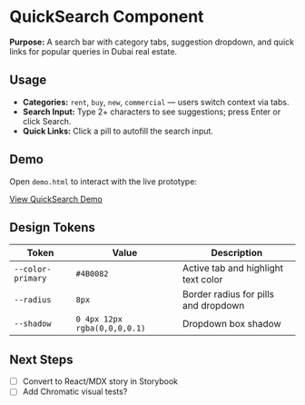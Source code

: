 # QuickSearch Component

**Purpose:** A search bar with category tabs, suggestion dropdown, and quick links for popular queries in Dubai real estate.

## Usage
- **Categories:** `rent`, `buy`, `new`, `commercial` — users switch context via tabs.
- **Search Input:** Type 2+ characters to see suggestions; press Enter or click Search.
- **Quick Links:** Click a pill to autofill the search input.

## Demo
Open `demo.html` to interact with the live prototype:

[View QuickSearch Demo](https://hal-pf.github.io/Astra-demo/QuickSearch%20v2/)


## Design Tokens
| Token           | Value     | Description                          |
| --------------- | --------- | ------------------------------------ |
| `--color-primary` | `#4B0082` | Active tab and highlight text color |
| `--radius`      | `8px`     | Border radius for pills and dropdown |
| `--shadow`      | `0 4px 12px rgba(0,0,0,0.1)` | Dropdown box shadow  |

## Next Steps
- [ ] Convert to React/MDX story in Storybook
- [ ] Add Chromatic visual tests?

